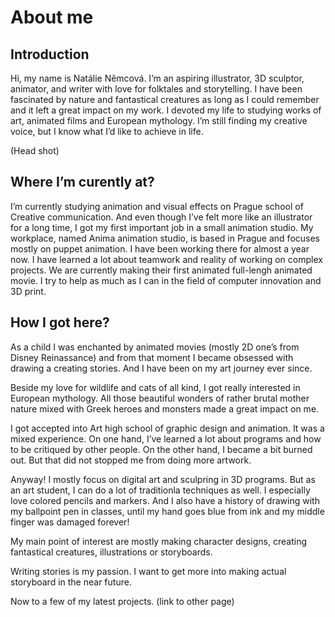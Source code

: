 # About me 

## Introduction 
Hi, my name is Natálie Němcová. 
I’m an aspiring illustrator, 3D sculptor, animator, and writer with love for folktales and storytelling. 
I have been fascinated by nature and fantastical creatures as long as I could remember and it left a great impact on my work. 
I devoted my life to studying works of art, animated films and European mythology. 
I’m still finding my creative voice, but I know what I’d like to achieve in life. 

(Head shot) 


## Where I’m curently at?  
I’m currently studying animation and visual effects on Prague school of Creative communication. And even though I’ve felt more like an illustrator for a long time, I got my first important job in a small animation studio. My workplace, named Anima animation studio, is based in Prague and focuses mostly on puppet animation. I have been working there for almost a year now. I have learned a lot about teamwork and reality of working on complex projects. We are currently making their first animated full-lengh animated movie. I try to help as much as I can in the field of computer innovation and 3D print. 

## How I got here? 
As a child I was enchanted by animated movies (mostly 2D one’s from Disney Reinassance) and from that moment I became obsessed with drawing a creating stories. And I have been on my art journey ever since. 

Beside my love for wildlife and cats of all kind, I got really interested in European mythology. All those beautiful wonders of rather brutal mother nature mixed with Greek heroes and monsters made a great impact on me. 

I got accepted into Art high school of graphic design and animation. It was a mixed experience. On one hand, I’ve learned a lot about programs and how to be critiqued by other people. On the other hand, I became a bit burned out. But that did not stopped me from doing more artwork.

Anyway! I mostly focus on digital art and sculpring in 3D programs. But as an art student, I can do a lot of traditionla techniques as well. I especially love colored pencils and markers. And I also have a history of drawing with my ballpoint pen in classes, until my hand goes blue from ink and my middle finger was damaged forever! 

My main point of interest are mostly making character designs, creating fantastical creatures, illustrations or storyboards. 

Writing stories is my passion. I want to get more into making actual storyboard in the near future. 

Now to a few of my latest projects. 
(link to other page)
